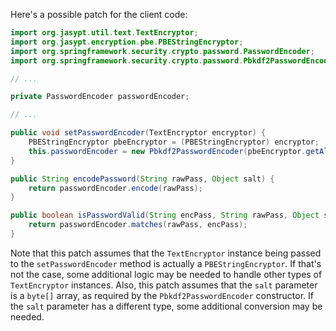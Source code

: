 Here's a possible patch for the client code:
```java
import org.jasypt.util.text.TextEncryptor;
import org.jasypt.encryption.pbe.PBEStringEncryptor;
import org.springframework.security.crypto.password.PasswordEncoder;
import org.springframework.security.crypto.password.Pbkdf2PasswordEncoder;

// ...

private PasswordEncoder passwordEncoder;

// ...

public void setPasswordEncoder(TextEncryptor encryptor) {
    PBEStringEncryptor pbeEncryptor = (PBEStringEncryptor) encryptor;
    this.passwordEncoder = new Pbkdf2PasswordEncoder(pbeEncryptor.getAlgorithm(), pbeEncryptor.getPasswordSalt(), pbeEncryptor.getIterationCount());
}

public String encodePassword(String rawPass, Object salt) {
    return passwordEncoder.encode(rawPass);
}

public boolean isPasswordValid(String encPass, String rawPass, Object salt) {
    return passwordEncoder.matches(rawPass, encPass);
}
```
Note that this patch assumes that the `TextEncryptor` instance being passed to the `setPasswordEncoder` method is actually a `PBEStringEncryptor`. If that's not the case, some additional logic may be needed to handle other types of `TextEncryptor` instances. Also, this patch assumes that the `salt` parameter is a `byte[]` array, as required by the `Pbkdf2PasswordEncoder` constructor. If the `salt` parameter has a different type, some additional conversion may be needed.